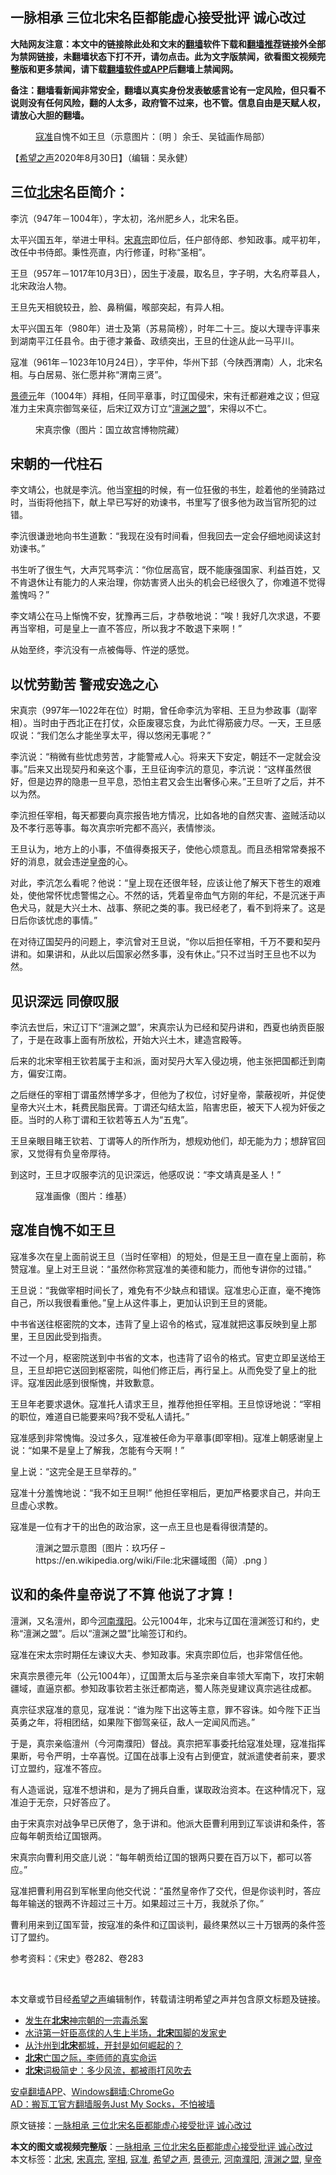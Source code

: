 <h2>一脉相承 三位北宋名臣都能虚心接受批评 诚心改过</h2> <p class="notice"><b>大陆网友注意：本文中的链接除此处和文末的<a href="https://github.com/bannedbook/fanqiang" >翻墙</a>软件下载和<a href="https://github.com/killgcd/justmysocks/blob/master/README.md">翻墙推荐</a>链接外全部为禁网链接，未翻墙状态下打不开，请勿点击。此为文字版禁闻，欲看图文视频完整版和更多禁闻，请下载<a href="https://github.com/bannedbook/fanqiang">翻墙软件或APP</a>后翻墙上禁闻网。</p><p>备注：翻墙看新闻非常安全，翻墙以真实身份发表敏感言论有一定风险，但只看不说则没有任何风险，翻的人太多，政府管不过来，也不管。信息自由是天赋人权，请放心大胆的翻墙。</b></p>  <div class="entry"> <figure><figcaption><a href="https://www.bannedbook.org/bnews/tag/%e5%af%87%e5%87%86/" class="st_tag internal_tag" rel="tag" title="标签 寇准 下的日志">寇准</a>自愧不如王旦（示意图片：〔明 〕余壬、吴钺画作局部）</figcaption></figure> <p>【<span class='wp_keywordlink_affiliate'><a href="https://www.soundofhope.org" title="希望之声" target="_blank">希望之声</a></span>2020年8月30日】（编辑：吴永健）</p> <h2>三位<a href="https://www.bannedbook.org/bnews/tag/%E5%8C%97%E5%AE%8B/" class="st_tag internal_tag" rel="tag" title="标签 北宋 下的日志">北宋</a>名臣简介：</h2> <p>李沆（947年－1004年），字太初，洺州肥乡人，北宋名臣。</p> <p>太平兴国五年，举进士甲科。<a href="https://www.bannedbook.org/bnews/tag/%E5%AE%8B%E7%9C%9F%E5%AE%97/" class="st_tag internal_tag" rel="tag" title="标签 宋真宗 下的日志">宋真宗</a>即位后，任户部侍郎、参知政事。咸平初年，改任中书侍郎。秉性亮直，内行修谨，时称“圣相”。</p> <p>王旦（957年－1017年10月3日），因生于凌晨，取名旦，字子明，大名府莘县人，北宋政治人物。</p> <p>王旦先天相貌较丑，脸、鼻稍偏，喉部突起，有异人相。</p> <p>太平兴国五年（980年）进士及第（苏易简榜），时年二十三。旋以大理寺评事来到湖南平江任县令。由于德才兼备、政绩突出，王旦的仕途从此一马平川。</p> <p>寇准（961年－1023年10月24日），字平仲，华州下邽（今陕西渭南）人，北宋名相。与白居易、张仁愿并称“渭南三贤”。</p> <p><a href="https://www.bannedbook.org/bnews/tag/%e6%99%af%e5%be%b7%e5%85%83/" class="st_tag internal_tag" rel="tag" title="标签 景德元 下的日志">景德元</a>年（1004年）拜相，任同平章事，时辽国侵宋，宋有迁都避难之议；但寇准力主宋真宗御驾亲征，后宋辽双方订立“<a href="https://www.bannedbook.org/bnews/tag/%E6%BE%B6%E6%B8%8A%E4%B9%8B%E7%9B%9F/" class="st_tag internal_tag" rel="tag" title="标签 澶渊之盟 下的日志">澶渊之盟</a>”，宋得以不亡。</p> <figure><figcaption>宋真宗像（图片：国立故宫博物院藏）</figcaption></figure> <h2>宋朝的一代柱石</h2> <p>李文靖公，也就是李沆。他当<a href="https://www.bannedbook.org/bnews/tag/%e5%ae%b0%e7%9b%b8/" class="st_tag internal_tag" rel="tag" title="标签 宰相 下的日志">宰相</a>的时候，有一位狂傲的书生，趁着他的坐骑路过时，当街将他挡下，献上早已写好的劝谏书，书里写了很多他为政当官所犯的过错。</p> <p>李沆很谦逊地向书生道歉：“我现在没有时间看，但我回去一定会仔细地阅读这封劝谏书。”</p> <p>书生听了很生气，大声咒骂李沆：“你位居高官，既不能康强国家、利益百姓，又不肯退休让有能力的人来治理，你妨害贤人出头的机会已经很久了，你难道不觉得羞愧吗？”</p>  <p>李文靖公在马上惭愧不安，犹豫再三后，才恭敬地说：“唉！我好几次求退，不要再当宰相，可是皇上一直不答应，所以我才不敢退下来啊！”</p> <p>从始至终，李沆没有一点被侮辱、忤逆的感觉。</p> <h2>以忧劳勤苦 警戒安逸之心</h2> <p>宋真宗（997年—1022年在位）时期，曾任命李沆为宰相、王旦为参政事（副宰相）。当时由于西北正在打仗，众臣废寝忘食，为此忙得筋疲力尽。一天，王旦感叹说：“我们怎么才能坐享太平，得以悠闲无事呢？”</p> <p>李沆说：“稍微有些忧虑劳苦，才能警戒人心。将来天下安定，朝廷不一定就会没事。”后来又出现契丹和亲这个事，王旦征询李沆的意见，李沆说：“这样虽然很好，但是边界的隐患一旦平息，恐怕主君又会生出奢侈心来。”王旦听了之后，并不以为然。</p> <p>李沆担任宰相，每天都要向真宗报告地方情况，比如各地的自然灾害、盗贼活动以及不孝行恶等事。每次真宗听完都不高兴，表情惨淡。</p> <p>王旦认为，地方上的小事，不值得奏报天子，使他心烦意乱。而且丞相常常奏报不好的消息，就会违逆<a href="https://www.bannedbook.org/bnews/tag/%e7%9a%87%e5%b8%9d/" class="st_tag internal_tag" rel="tag" title="标签 皇帝 下的日志">皇帝</a>的心。</p> <p>对此，李沆怎么看呢？他说：“皇上现在还很年轻，应该让他了解天下苍生的艰难处，使他常怀忧虑警惕之心。不然的话，凭着皇帝血气方刚的年纪，不是沉迷于声色犬马，就是大兴土木、战事、祭祀之类的事。我已经老了，看不到将来了。这是日后你该忧虑的事情。”</p> <p>在对待辽国契丹的问题上，李沆曾对王旦说，“你以后担任宰相，千万不要和契丹讲和。如果讲和，从此以后国家必然多事，没有休止。”只不过当时王旦也不以为然。</p> <h2>见识深远 同僚叹服</h2> <p>李沆去世后，宋辽订下“澶渊之盟”，宋真宗认为已经和契丹讲和，西夏也纳贡臣服了，于是在政事上面有所放松，开始大兴土木，建造宫殿等。</p> <p>后来的北宋宰相王钦若属于主和派，面对契丹大军入侵边境，他主张把国都迁到南方，偏安江南。</p> <p>之后继任的宰相丁谓虽然博学多才，但他为了权位，讨好皇帝，蒙蔽视听，并促使皇帝大兴土木，耗费民脂民膏。丁谓还勾结太监，陷害忠臣，被天下人视为奸佞之臣。当时的人称丁谓和王钦若等五人为“五鬼”。</p>  <p>王旦亲眼目睹王钦若、丁谓等人的所作所为，想规劝他们，却无能为力；想辞官回家，又觉得有负皇帝厚待。</p> <p>到这时，王旦才叹服李沆的见识深远，他感叹说：“李文靖真是圣人！”</p> <figure><figcaption>寇准画像（图片：维基）</figcaption></figure> <h2>寇准自愧不如王旦</h2> <p>寇准多次在皇上面前说王旦（当时任宰相）的短处，但是王旦一直在皇上面前，称赞寇准。皇上对王旦说：“虽然你称赏寇准的美德和能力，而他专讲你的过错。”</p> <p>王旦说：“我做宰相时间长了，难免有不少缺点和错误。寇准忠心正直，毫不掩饰自己，所以我很看重他。”皇上从这件事上，更加认识到王旦的贤能。</p> <p>中书省送往枢密院的文本，违背了皇上诏令的格式，寇准就把这事反映到皇上那里，王旦因此受到指责。</p> <p>不过一个月，枢密院送到中书省的文本，也违背了诏令的格式。官吏立即呈送给王旦，王旦却把它送回到枢密院，叫他们修正后，再行呈上。从而免受了皇上的批评。寇准因此感到很惭愧，并致歉意。</p> <p>王旦年老要求退休。寇准托人请求王旦，推荐他担任宰相。王旦惊讶地说：“宰相的职位，难道自已能要来吗?我不受私人请托。”</p> <p>寇准感到非常愧悔。没过多久，寇准被任命为平章事(即宰相)。寇准上朝感谢皇上说：“如果不是皇上了解我，怎能有今天啊！”</p> <p>皇上说：“这完全是王旦举荐的。”</p> <p>寇准十分羞愧地说：“我不如王旦啊!” 他担任宰相后，更加严格要求自己，并向王旦虚心求教。</p> <p>寇准是一位有才干的出色的政治家，这一点王旦也是看得很清楚的。</p>  <figure><figcaption>澶渊之盟示意图〔图片：玖巧仔 &#8211; https://en.wikipedia.org/wiki/File:北宋疆域图（简）.png 〕</figcaption></figure> <h2>议和的条件皇帝说了不算 他说了才算！</h2> <p>澶渊，又名澶州，即今<a href="https://www.bannedbook.org/bnews/tag/%E6%B2%B3%E5%8D%97%E6%BF%AE%E9%98%B3/" class="st_tag internal_tag" rel="tag" title="标签 河南濮阳 下的日志">河南濮阳</a>。公元1004年，北宋与辽国在澶渊签订和约，史称“澶渊之盟”。后以“澶渊之盟”比喻签订和约。</p> <p>寇准在宋太宗时期任左谏议大夫、参知政事。宋真宗即位后，也非常信任他。</p> <p>宋真宗景德元年（公元1004年），辽国萧太后与圣宗亲自率领大军南下，攻打宋朝疆域，直逼京都。参知政事钦若主张迁都南逃，蜀人陈尧叟建议真宗逃往成都。</p> <p>真宗征求寇准的意见，寇准说：“谁为陛下出这等主意，罪不容诛。如今陛下正当英勇之年，将相团结，如果陛下御驾亲征，敌人一定闻风而逃。”</p> <p>于是，真宗亲临澶州（今河南濮阳）督战。真宗把军事委托给寇准处理，寇准指挥果断，号令严明，士卒喜悦。辽国在战事上没有占到便宜，就派遣使者前来，要求订立盟约，寇准不答应。</p> <p>有人造谣说，寇准不想讲和，是为了拥兵自重，谋取政治资本。在这种情况下，寇准迫于无奈，只好答应了。</p> <p>由于宋真宗对战争早已厌倦了，急于讲和。他派大臣曹利用到辽军谈讲和条件，答应每年朝贡给辽国银两。</p> <p>宋真宗向曹利用交底儿说：“每年朝贡给辽国的银两只要在百万以下，都可以答应。”</p> <p>寇准把曹利用召到军帐里向他交代说：“虽然皇帝作了交代，但是你谈判时，答应每年输送的银两不许超过三十万。如果超过三十万，我就杀了你。”</p> <p>曹利用来到辽国军营，按寇准的条件和辽国谈判，最终果然以三十万银两的条件签订了盟约。</p> <p>参考资料：《宋史》卷282、卷283</p>  <p> </p> <p>本文章或节目经<a href="https://www.bannedbook.org/bnews/tag/%e5%b8%8c%e6%9c%9b%e4%b9%8b%e5%a3%b0/" class="st_tag internal_tag" rel="tag" title="标签 希望之声 下的日志">希望之声</a>编辑制作，转载请注明希望之声并包含原文标题及链接。</p> <ul class='op-related-articles' title='相关阅读'> <li><a href='https://www.bannedbook.org/bnews/lishi/20200813/1379327.html' target='_blank'>发生在<b>北宋</b>神宗朝的一宗毒杀案</a></li> <li><a href='https://www.bannedbook.org/bnews/comments/20200729/1372082.html' target='_blank'>水浒第一奸臣高俅的人生上半场，<b>北宋</b>国脚的发家史</a></li> <li><a href='https://www.bannedbook.org/bnews/comments/20200607/1370943.html' target='_blank'>从汴州到<b>北宋</b>都城，开封是如何崛起的？</a></li> <li><a href='https://www.bannedbook.org/bnews/comments/20200509/1370368.html' target='_blank'><b>北宋</b>亡国之际，李师师的真实命运</a></li> <li><a href='https://www.bannedbook.org/bnews/comments/20200207/1368268.html' target='_blank'><b>北宋</b>词极简史：多少风流，都被雨打风吹去</a></li> </ul> <p class="texttj"> <a href="https://github.com/bannedbook/fanqiang/wiki/%E7%A6%81%E9%97%BB%E7%BD%91%E5%AE%89%E5%8D%93%E7%BF%BB%E5%A2%99%E6%96%B0%E9%97%BBAPP" target="_blank">安卓翻墙APP</a>、<a href="https://github.com/bannedbook/fanqiang/wiki/Chrome%E4%B8%80%E9%94%AE%E7%BF%BB%E5%A2%99%E5%8C%85" target="_blank">Windows翻墙:ChromeGo</a><br/> <a href="https://github.com/killgcd/justmysocks/blob/master/README.md" target="_blank">AD：搬瓦工官方翻墙服务Just My Socks，不怕被墙</a> </p><p>原文链接：<a class="src_link"  href="https://www.soundofhope.org/post/415021" target="_blank">一脉相承 三位北宋名臣都能虚心接受批评 诚心改过</a></p><a name='sharetosocial'></a>         <div><b>本文的图文或视频完整版</b>：<a href='https://www.bannedbook.org/bnews/comments/20200831/1388433.html'>一脉相承 三位北宋名臣都能虚心接受批评 诚心改过</a></div>  </div><!--END ENTRY--> <div class="postfooter"> <div>本文标签：<a href="https://www.bannedbook.org/bnews/tag/%E5%8C%97%E5%AE%8B/" rel="tag">北宋</a>, <a href="https://www.bannedbook.org/bnews/tag/%E5%AE%8B%E7%9C%9F%E5%AE%97/" rel="tag">宋真宗</a>, <a href="https://www.bannedbook.org/bnews/tag/%e5%ae%b0%e7%9b%b8/" rel="tag">宰相</a>, <a href="https://www.bannedbook.org/bnews/tag/%e5%af%87%e5%87%86/" rel="tag">寇准</a>, <a href="https://www.bannedbook.org/bnews/tag/%e5%b8%8c%e6%9c%9b%e4%b9%8b%e5%a3%b0/" rel="tag">希望之声</a>, <a href="https://www.bannedbook.org/bnews/tag/%e6%99%af%e5%be%b7%e5%85%83/" rel="tag">景德元</a>, <a href="https://www.bannedbook.org/bnews/tag/%E6%B2%B3%E5%8D%97%E6%BF%AE%E9%98%B3/" rel="tag">河南濮阳</a>, <a href="https://www.bannedbook.org/bnews/tag/%E6%BE%B6%E6%B8%8A%E4%B9%8B%E7%9B%9F/" rel="tag">澶渊之盟</a>, <a href="https://www.bannedbook.org/bnews/tag/%e7%9a%87%e5%b8%9d/" rel="tag">皇帝</a></div>  </div><!--END POSTFOOTER--> 